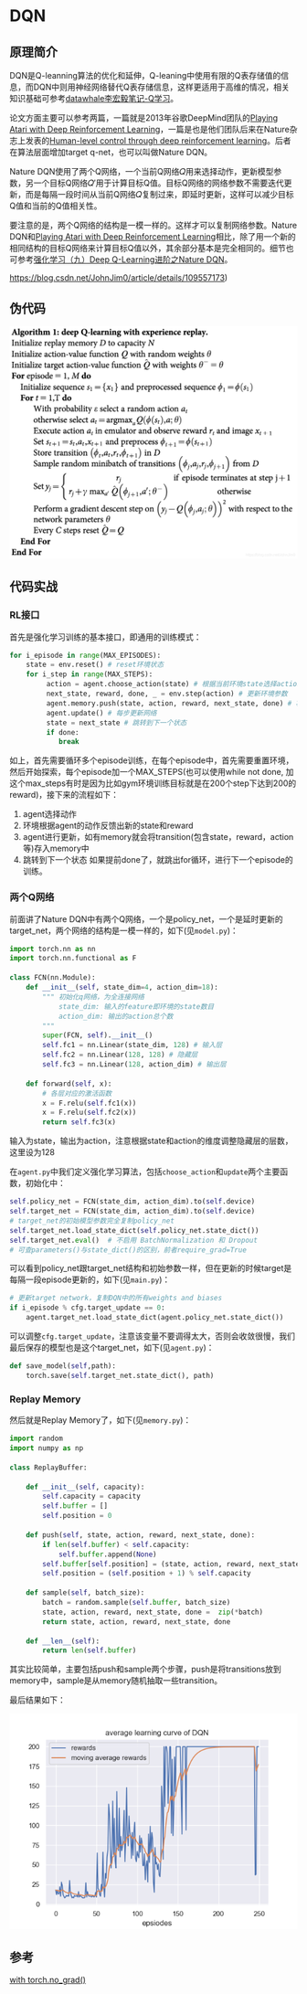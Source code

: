 # DQN

## 原理简介
DQN是Q-leanning算法的优化和延伸，Q-leaning中使用有限的Q表存储值的信息，而DQN中则用神经网络替代Q表存储信息，这样更适用于高维的情况，相关知识基础可参考[datawhale李宏毅笔记-Q学习](https://datawhalechina.github.io/leedeeprl-notes/#/chapter6/chapter6)。

论文方面主要可以参考两篇，一篇就是2013年谷歌DeepMind团队的[Playing Atari with Deep Reinforcement Learning](https://www.cs.toronto.edu/~vmnih/docs/dqn.pdf)，一篇是也是他们团队后来在Nature杂志上发表的[Human-level control through deep reinforcement learning](https://web.stanford.edu/class/psych209/Readings/MnihEtAlHassibis15NatureControlDeepRL.pdf)。后者在算法层面增加target q-net，也可以叫做Nature DQN。

Nature DQN使用了两个Q网络，一个当前Q网络𝑄用来选择动作，更新模型参数，另一个目标Q网络𝑄′用于计算目标Q值。目标Q网络的网络参数不需要迭代更新，而是每隔一段时间从当前Q网络𝑄复制过来，即延时更新，这样可以减少目标Q值和当前的Q值相关性。

要注意的是，两个Q网络的结构是一模一样的。这样才可以复制网络参数。Nature DQN和[Playing Atari with Deep Reinforcement Learning](https://www.cs.toronto.edu/~vmnih/docs/dqn.pdf)相比，除了用一个新的相同结构的目标Q网络来计算目标Q值以外，其余部分基本是完全相同的。细节也可参考[强化学习（九）Deep Q-Learning进阶之Nature DQN](https://www.cnblogs.com/pinard/p/9756075.html)。

https://blog.csdn.net/JohnJim0/article/details/109557173)

## 伪代码

<img src="assets/watermark,type_ZmFuZ3poZW5naGVpdGk,shadow_10,text_aHR0cHM6Ly9ibG9nLmNzZG4ubmV0L0pvaG5KaW0w,size_16,color_FFFFFF,t_70.png" alt="img" style="zoom:50%;" />

## 代码实战

### RL接口

首先是强化学习训练的基本接口，即通用的训练模式：
```python
for i_episode in range(MAX_EPISODES):
	state = env.reset() # reset环境状态
	for i_step in range(MAX_STEPS):
		 action = agent.choose_action(state) # 根据当前环境state选择action
         next_state, reward, done, _ = env.step(action) # 更新环境参数
         agent.memory.push(state, action, reward, next_state, done) # 将state等这些transition存入memory
         agent.update() # 每步更新网络
         state = next_state # 跳转到下一个状态
         if done:
         	break        
```
如上，首先需要循环多个episode训练，在每个episode中，首先需要重置环境，然后开始探索，每个episode加一个MAX_STEPS(也可以使用while not done, 加这个max_steps有时是因为比如gym环境训练目标就是在200个step下达到200的reward)，接下来的流程如下：
1. agent选择动作
2. 环境根据agent的动作反馈出新的state和reward
3. agent进行更新，如有memory就会将transition(包含state，reward，action等)存入memory中
4. 跳转到下一个状态
如果提前done了，就跳出for循环，进行下一个episode的训练。

### 两个Q网络
前面讲了Nature DQN中有两个Q网络，一个是policy_net，一个是延时更新的target_net，两个网络的结构是一模一样的，如下(见```model.py```)：
```python
import torch.nn as nn
import torch.nn.functional as F

class FCN(nn.Module):
    def __init__(self, state_dim=4, action_dim=18):
        """ 初始化q网络，为全连接网络
            state_dim: 输入的feature即环境的state数目
            action_dim: 输出的action总个数
        """
        super(FCN, self).__init__()
        self.fc1 = nn.Linear(state_dim, 128) # 输入层
        self.fc2 = nn.Linear(128, 128) # 隐藏层
        self.fc3 = nn.Linear(128, action_dim) # 输出层
        
    def forward(self, x):
        # 各层对应的激活函数
        x = F.relu(self.fc1(x)) 
        x = F.relu(self.fc2(x))
        return self.fc3(x)
```
输入为state，输出为action，注意根据state和action的维度调整隐藏层的层数，这里设为128

在```agent.py```中我们定义强化学习算法，包括```choose_action```和```update```两个主要函数，初始化中：
```python
self.policy_net = FCN(state_dim, action_dim).to(self.device)
self.target_net = FCN(state_dim, action_dim).to(self.device)
# target_net的初始模型参数完全复制policy_net
self.target_net.load_state_dict(self.policy_net.state_dict())
self.target_net.eval()  # 不启用 BatchNormalization 和 Dropout
# 可查parameters()与state_dict()的区别，前者require_grad=True
```
可以看到policy_net跟target_net结构和初始参数一样，但在更新的时候target是每隔一段episode更新的，如下(见```main.py```)：
```python
# 更新target network，复制DQN中的所有weights and biases
if i_episode % cfg.target_update == 0:
	agent.target_net.load_state_dict(agent.policy_net.state_dict())
```
可以调整```cfg.target_update```，注意该变量不要调得太大，否则会收敛很慢，我们最后保存的模型也是这个target_net，如下(见```agent.py```)：
```python
def save_model(self,path):
	torch.save(self.target_net.state_dict(), path)
```
### Replay Memory
然后就是Replay Memory了，如下(见```memory.py```)：
```python
import random
import numpy as np

class ReplayBuffer:
    
    def __init__(self, capacity):
        self.capacity = capacity
        self.buffer = []
        self.position = 0
    
    def push(self, state, action, reward, next_state, done):
        if len(self.buffer) < self.capacity:
            self.buffer.append(None)
        self.buffer[self.position] = (state, action, reward, next_state, done)
        self.position = (self.position + 1) % self.capacity
    
    def sample(self, batch_size):
        batch = random.sample(self.buffer, batch_size)
        state, action, reward, next_state, done =  zip(*batch)
        return state, action, reward, next_state, done
    
    def __len__(self):
        return len(self.buffer)
```
其实比较简单，主要包括push和sample两个步骤，push是将transitions放到memory中，sample是从memory随机抽取一些transition。

最后结果如下：

![rewards_curve_train](assets/rewards_curve_train.png)

## 参考

[with torch.no_grad()](https://www.jianshu.com/p/1cea017f5d11)

